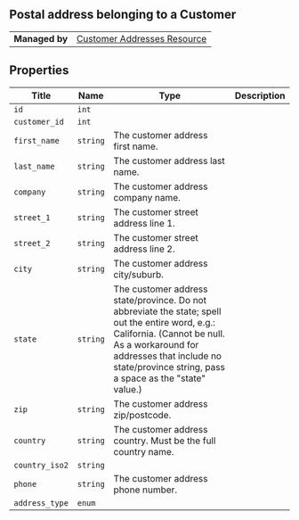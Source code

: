 ## Postal address belonging to a Customer

|||
|---|---|
| **Managed by** | [Customer Addresses Resource](/api/stores/v2/customers/addresses)
</div>

</div>

## Properties

| Title | Name | Type | Description |
| --- | --- | --- | --- |
| `id` | `int` |
| `customer_id` | `int` |
| `first_name` | `string` | The customer address first name. |
| `last_name` | `string` | The customer address last name. |
| `company` | `string` | The customer address company name. |
| `street_1` | `string` | The customer street address line 1\. |
| `street_2` | `string` | The customer street address line 2\. |
| `city` | `string` | The customer address city/suburb. |
| `state` | `string` | The customer address state/province. Do not abbreviate the state; spell out the entire word, e.g.: California. (Cannot be null. As a workaround for addresses that include no state/province string, pass a space as the "state" value.) |
| `zip` | `string` | The customer address zip/postcode. |
| `country` | `string` | The customer address country. Must be the full country name. |
| `country_iso2` | `string` |
| `phone` | `string` | The customer address phone number. |
| `address_type` | `enum` |
